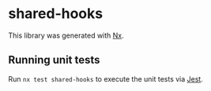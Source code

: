 [SPDX-License-Identifier: Apache-2.0]::
[SPDX-FileCopyrightText: 2021-2023 OKTET Labs Ltd.]::

# shared-hooks

This library was generated with [Nx](https://nx.dev).

## Running unit tests

Run `nx test shared-hooks` to execute the unit tests via [Jest](https://jestjs.io).
